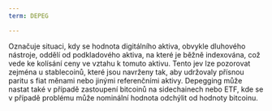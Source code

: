 ```yaml
---
term: DEPEG

---
```

Označuje situaci, kdy se hodnota digitálního aktiva, obvykle dluhového nástroje, oddělí od podkladového aktiva, na které je běžně indexována, což vede ke kolísání ceny ve vztahu k tomuto aktivu. Tento jev lze pozorovat zejména u stablecoinů, které jsou navrženy tak, aby udržovaly přísnou paritu s fiat měnami nebo jinými referenčními aktivy. Depegging může nastat také v případě zastoupení bitcoinů na sidechainech nebo ETF, kde se v případě problému může nominální hodnota odchýlit od hodnoty bitcoinu.